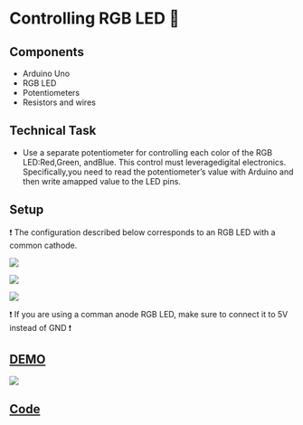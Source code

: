 # Controlling RGB LED :rotating_light:

## Components
* Arduino Uno
* RGB LED 
* Potentiometers
* Resistors and wires

## Technical Task

* Use a separate potentiometer for controlling each color of the RGB LED:Red,Green, andBlue.  This control must leveragedigital electronics.  Specifically,you  need  to  read  the  potentiometer’s  value  with  Arduino  and  then  write  amapped value to the LED pins.

## Setup

:exclamation: The configuration described below corresponds to an RGB LED with a common cathode.

![](https://github.com/radubuzas/IntroductionToRobotics/Assets/circuit.png)

![](https://github.com/radubuzas/IntroductionToRobotics/Assets/front.jpg)

![](https://github.com/radubuzas/IntroductionToRobotics/Assets/back.jpg)

:exclamation: If you are using a comman anode RGB LED, make sure to connect it to 5V instead of GND :exclamation:

## [DEMO](https://youtu.be/Rtv_YgjhBqY)
[![](https://img.youtube.com/vi/Rtv_YgjhBqY/1.jpg)](https://youtu.be/Rtv_YgjhBqY)

## [Code](https://github.com/radubuzas/IntroductionToRobotics/Homework/Homework1.ino)
